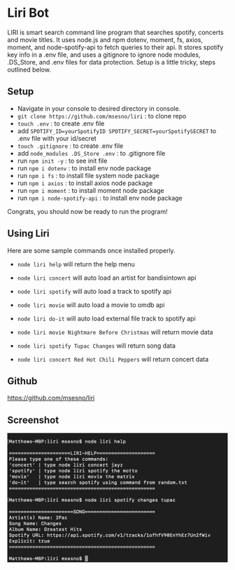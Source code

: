 # Liri Bot
LIRI is smart search command line program that searches spotify, concerts and movie titles. It uses node.js and npm dotenv, moment, fs, axios, moment, and node-spotify-api to fetch queries to their api. It stores spotify key info in a .env file, and uses a gitignore to ignore node modules, .DS_Store, and .env files for data protection. Setup is a little tricky, steps outlined below. 

## Setup
- Navigate in your console to desired directory in console. <br>
- ```git clone https://github.com/msesno/liri``` : to clone repo <br>
- ```touch .env``` : to create .env file <br>
- add ```SPOTIFY_ID=yourSpotifyID
SPOTIFY_SECRET=yourSpotifySECRET``` to .env file with your id/secret <br>
- ```touch .gitignore``` : to create .env file <br>
- add ```node_modules
.DS_Store
.env``` : to .gitignore file 
- run ```npm init -y``` : to see init file 
- run ```npm i dotenv``` : to install env node package 
- run ```npm i fs``` : to install file system node package 
- run ```npm i axios``` : to install axios node package 
- run ```npm i moment``` : to install moment node package 
- run ```npm i node-spotify-api``` : to install env node package 

Congrats, you should now be ready to run the program! 


## Using Liri
Here are some sample commands once installed properly. 

- ```node liri help``` will return the help menu
- ```node liri concert``` will auto load an artist for bandisintown api
- ```node liri spotify``` will auto load a track to spotify api
- ```node liri movie``` will auto load a movie to omdb api
- ```node liri do-it``` will auto load external file track to spotify api

- ```node liri movie Nightmare Before Christmas``` will return movie data
- ```node liri spotify Tupac Changes``` will return song data
- ```node liri concert Red Hot Chili Peppers``` will return concert data

## Github 
https://github.com/msesno/liri

## Screenshot
<img src="ss.png">